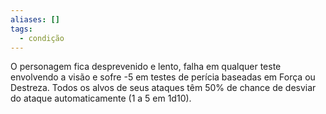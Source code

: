 ```yaml
---
aliases: []
tags:
  - condição
---
```

 
O personagem fica desprevenido e lento, falha em qualquer teste envolvendo a visão e sofre -5 em testes de perícia baseadas em Força ou Destreza. Todos os alvos de seus ataques têm 50% de chance de desviar do ataque automaticamente (1 a 5 em 1d10).